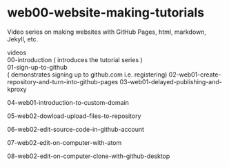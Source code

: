 # web00-website-making-tutorials
Video series on making websites with GitHub Pages, html, markdown, Jekyll, etc.

videos  
00-introduction 
( introduces the tutorial series )  
01-sign-up-to-github  
( demonstrates signing up to github.com i.e. registering) 
02-web01-create-repository-and-turn-into-github-pages 
03-web01-delayed-publishing-and-kproxy

04-web01-introduction-to-custom-domain

05-web02-dowload-upload-files-to-repository

06-web02-edit-source-code-in-github-account

07-web02-edit-on-computer-with-atom

08-web02-edit-on-computer-clone-with-github-desktop
